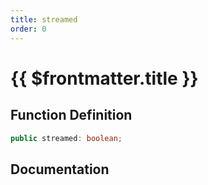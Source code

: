 ```yaml
---
title: streamed
order: 0
---
```


# {{ $frontmatter.title }}

## Function Definition

```ts
public streamed: boolean;
```

## Documentation

<!--@include: ./parts/streamed.md-->

